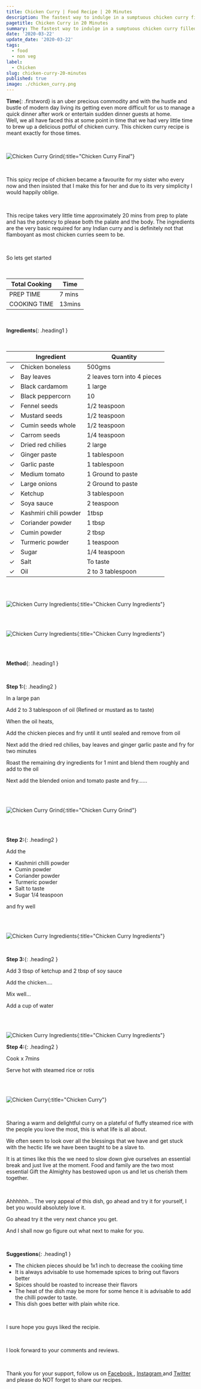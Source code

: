 ```yaml
---
title: Chicken Curry | Food Recipe | 20 Minutes
description: The fastest way to indulge in a sumptuous chicken curry filled with the bursting earthy flavours of beautiful Indian spices So go ahead and enjoy the treat
pagetitle: Chicken Curry in 20 Minutes
summary: The fastest way to indulge in a sumptuous chicken curry filled with the bursting earthy flavours of beautiful Indian spices So go ahead and enjoy the treat
date: '2020-03-22'
update_date: '2020-03-22'
tags:
  - food
  - non veg
label:
  - Chicken
slug: chicken-curry-20-minutes
published: true
image: ./chicken_curry.png
---
```


**Time**{: .firstword} is an uber precious commodity and with the hustle and bustle of modern day living its getting even more difficult for us to manage a quick dinner after work or entertain sudden dinner guests at home.  
Well, we all have faced this at some point in time that we had very little time to brew up a delicious potful of chicken curry. This chicken curry recipe is meant exactly for those times. 

<br/>

![Chicken Curry Grind](./chicken_curry_teaser.png){:title="Chicken Curry Final"}

<br/>

This spicy recipe of chicken became a favourite for my sister who every now and then insisted that I make this for her and due to its very simplicity I would happily oblige.

<br/>

This recipe takes very little time approximately 20 mins from prep to plate and has the potency to please both the palate and the body. The ingredients are the very basic required for any Indian curry and is definitely not that flamboyant as most chicken curries seem to be.

<br/>

So lets get started

<br/>

|    Total Cooking        | Time   |
|--------------|--------|
| PREP TIME    | 7 mins |
| COOKING TIME | 13mins |

<br/>

**Ingredients**{: .heading1 }

<br/>

|                       | Ingredient             | Quantity                    |
|-----------------------|------------------------|-----------------------------|
| <span>&#10003;</span> | Chicken boneless       | 500gms                      |
| <span>&#10003;</span> | Bay leaves             | 2 leaves torn into 4 pieces |
| <span>&#10003;</span> | Black cardamom         |  1 large                    |
| <span>&#10003;</span> | Black peppercorn       | 10                          |
| <span>&#10003;</span> | Fennel seeds           |  1/2 teaspoon               |
| <span>&#10003;</span> | Mustard seeds          | 1/2 teaspoon                |
| <span>&#10003;</span> | Cumin seeds whole      | 1/2 teaspoon                |
| <span>&#10003;</span> | Carrom seeds           |  1/4 teaspoon               |
| <span>&#10003;</span> |  Dried red chilies     |  2 large                    |
| <span>&#10003;</span> | Ginger paste           | 1 tablespoon                |
| <span>&#10003;</span> | Garlic paste           | 1 tablespoon                |
| <span>&#10003;</span> | Medium tomato          | 1 Ground to paste           |
| <span>&#10003;</span> | Large onions           | 2 Ground to paste           |
| <span>&#10003;</span> | Ketchup                |  3 tablespoon               |
| <span>&#10003;</span> | Soya sauce             |  2 teaspoon                 |
| <span>&#10003;</span> |  Kashmiri chili powder | 1tbsp                       |
| <span>&#10003;</span> | Coriander powder       | 1 tbsp                      |
| <span>&#10003;</span> | Cumin powder           | 2 tbsp                      |
| <span>&#10003;</span> | Turmeric powder        | 1 teaspoon                  |
| <span>&#10003;</span> | Sugar                  | 1/4 teaspoon                |
| <span>&#10003;</span> | Salt                   | To taste                    |
| <span>&#10003;</span> | Oil                    | 2 to 3 tablespoon           |

<br/>
<br/>

![Chicken Curry Ingredients](./chicken_curry_ingredients-1.png){:title="Chicken Curry Ingredients"}

<br/>
<br/>

![Chicken Curry Ingredients](./chicken_curry_ingredients-2.png){:title="Chicken Curry Ingredients"}

<br/>
<br/>

**Method**{: .heading1 }

<br/>

**Step 1:**{: .heading2 }

In a large pan

Add 2 to 3 tablespoon of oil (Refined or mustard as to taste)

When the oil heats, 

Add the chicken pieces and fry until it until sealed and remove from oil

Next add the dried red chilies, bay leaves and ginger garlic paste and fry for two minutes

Roast the remaining dry ingredients for 1 mint and blend them roughly and add to the oil

Next add the blended onion and tomato paste and fry......

<br/>
<br/>

![Chicken Curry Grind](./grind.png){:title="Chicken Curry Grind"}

<br/>
<br/>

**Step 2:**{: .heading2 }

Add the
- Kashmiri chilli powder
- Cumin powder
- Coriander powder
- Turmeric powder
- Salt to taste
- Sugar 1/4 teaspoon

and fry well

<br/>
<br/>

![Chicken Curry Ingredients](./chicken_curry_ingredients-3.png){:title="Chicken Curry Ingredients"}

<br/>

**Step 3:**{: .heading2 }

Add 3 tbsp of ketchup and 2 tbsp of soy sauce

Add the chicken....

Mix well...

Add a cup of water

<br/>
<br/>

![Chicken Curry Ingredients](./chicken_curry_ingredients-4.png){:title="Chicken Curry Ingredients"}


**Step 4:**{: .heading2 }

Cook x 7mins

Serve hot with steamed rice or rotis

<br/>
<br/>

![Chicken Curry](./chicken_curry_final.png){:title="Chicken Curry"}

<br/>

Sharing a warm and delightful curry on a plateful of fluffy steamed rice with the people you love the most, this is what life is all about.

We often seem to look over all the blessings that we have and get stuck with the hectic life we have been taught to be a slave to.

It is at times like this the we need to slow down give ourselves an  essential break and just live at the moment. Food and family are the two most essential 
Gift the Almighty has bestowed upon us and let us cherish them together.

<br/>

Ahhhhhh... The very appeal of this dish, go ahead and try it for yourself, I bet you would absolutely love it.

Go ahead try it the very next chance you get.

And I shall now go figure out what next to make for you.

<br/>

**Suggestions**{: .heading1 }
- The chicken pieces should be 1x1  inch to decrease the cooking time
- It is always advisable to use homemade spices to bring out flavors better
- Spices should be roasted to increase their flavors
- The heat of the dish may be more for some hence it is advisable to add the chilli powder to taste.
- This dish goes better with plain white rice.

<br/>

I sure hope you guys liked the recipie.

<br/>

I look forward to your comments and reviews. 

<br/>

Thank you for your support, follow us on <a href="https://www.facebook.com/travelBiryani/" title="Travel Biryani Facebook" target="_blank" rel='external nofollow'> Facebook </a>, <a href="https://www.instagram.com/travelBiryani/" title="Travel Biryani Instagram" target="_blank" rel='external nofollow'> Instagram </a>
and <a href="https://twitter.com/travelBiryani" title="Travel Biryani Twitter" target="_blank" rel='external nofollow'> Twitter </a> and please do NOT forget to share our recipes.


